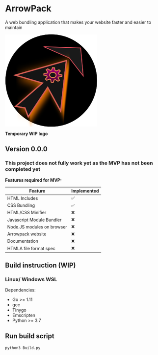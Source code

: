 # ArrowPack

A web bundling application that makes your website faster and easier to maintain

<img align="center" width="300" height="300" src="https://github.com/redstarbird/arrowpack/blob/main/Logo_WIP.svg">

**Temporary WIP logo**


## Version 0.0.0

### This project does not fully work yet as the MVP has not been completed yet

**Features required for MVP:**

| Feature                    | Implemented |
| -------------------------- | ----------- |
| HTML Includes              | ✅          |
| CSS Bundling               | ✅          |
| HTML/CSS Minifier          | ❌          |
| Javascript Module Bundler  | ❌          |
| Node.JS modules on browser | ❌          |
| Arrowpack website          | ❌          |
| Documentation              | ❌          |
| HTMLA file format spec     | ❌          |

## Build instruction (WIP)

### Linux/ Windows WSL

Dependencies:

-   Go >= 1.11
-   gcc
-   Tinygo
-   Emscripten
-   Python >= 3.7

## Run build script

```sh
python3 Build.py
```
